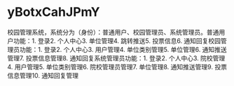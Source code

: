 # yBotxCahJPmY
校园管理系统，系统分为（身份）：普通用户、校园管理员、系统管理员。普通用户功能：1. 登录2. 个人中心3. 单位管理4. 跳转推送5. 投票信息6. 通知回复校园管理员功能：1. 登录2. 个人中心3. 用户管理4. 单位类别管理5. 单位管理6. 通知推送管理7. 投票信息管理8. 通知回复系统管理员功能：1. 登录2. 个人中心3. 院校管理4. 用户管理5. 单位类别管理6. 院校管理员管理7. 单位管理8. 通知推送管理9. 投票信息管理10. 通知回复管理 
